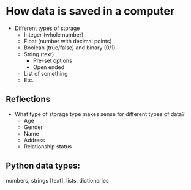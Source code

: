 # How data is saved in a computer
- Different types of storage
  - Integer (whole number)
  - Float (number with decimal points)
  - Boolean (true/false) and binary (0/1)
  - String (text)
    - Pre-set options
    - Open ended
  - List of something
  - Etc.

## Reflections
- What type of storage type makes sense for different types of data?
  - Age
  - Gender
  - Name
  - Address
  - Relationship status


## Python data types:
numbers, strings [text], lists, dictionaries

